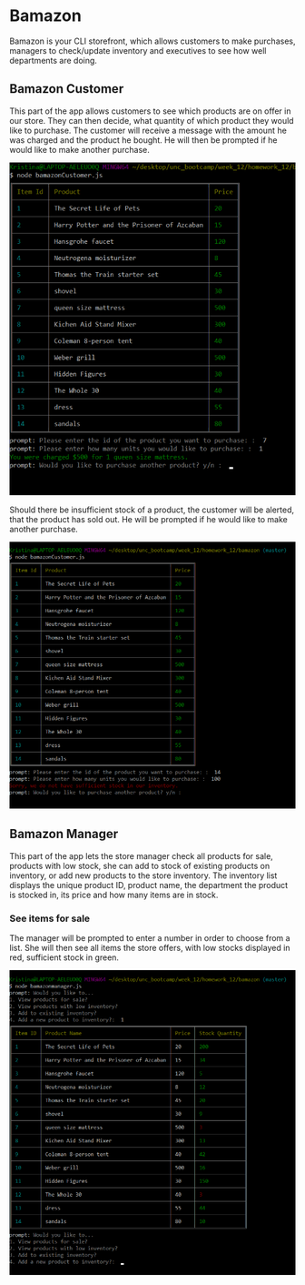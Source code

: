 # Bamazon

Bamazon is your CLI storefront, which allows customers to make purchases, managers to check/update inventory and executives to see how well departments are doing.

## Bamazon Customer

This part of the app allows customers to see which products are on offer in our store. They can then decide, what quantity of which product they would like to purchase. The customer will receive a message with the amount he was charged and the product he bought. He will then be prompted if he would like to make another purchase.

![First Customer Screenshot](customerscreenshot1.png?raw=true "customer successfully purchased products")


Should there be insufficient stock of a product, the customer will be alerted, that the product has sold out. He will be prompted if he would like to make another purchase.

![Second Customer Screenshot](customerscreenshot2.png?raw=true "purchase failed")

## Bamazon Manager

This part of the app lets the store manager check all products for sale, products with low stock, she can add to stock of existing products on inventory, or add new products to the store inventory. The inventory list displays the unique product ID, product name, the department the product is stocked in, its price and how many items are in stock.

### See items for sale

The manager will be prompted to enter a number in order to choose from a list. She will then see all items the store offers, with low stocks displayed in red, sufficient stock in green.

![First Manager Screenshot](managerscreenshot1.png?raw=true "products for sale")

